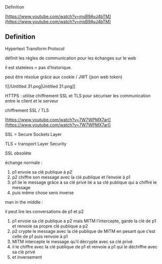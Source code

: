 Definition

[https://www.youtube.com/watch?v=msB9AvJ4bTM](https://www.youtube.com/watch?v=msB9AvJ4bTM)

## Definition

Hypertext Transform Protocol

définit les règles de communication pour les échanges sur le web

il est stateless = pas d’historique.

peut être résolue grâce aux cookie / JWT (json web token)

![[/Untitled 31.png|Untitled 31.png]]

HTTPS : utilise chiffrement SSL et TLS pour sécuriser les communication entre le client et le serveur

  

chiffrement SSL / TLS

[https://www.youtube.com/watch?v=7W7WPMX7arI](https://www.youtube.com/watch?v=7W7WPMX7arI)

SSL = Secure Sockets Layer

TLS = transport Layer Security

SSL obsolète

échange normale :

1. p1 envoie sa clé publique à p2
2. p2 chiffre son message avec la clé publique et l’envoie à p1
3. p1 lie le message grâce à sa clé privé lié a sa clé publique qui a chiffré le message
4. puis même chose sens inverse

man in the middle :

il peut lire les conversations de p1 et p2

1. p1 envoie sa clé publique a p2 mais MITM l’intercepte, garde la clé de p1 et renvoie sa propre clé publique a p2
2. p2 crypte le message avec la clé publique de MITM en pesant que c’est celle de p1 puis renvoie à p1
3. MITM intercepte le message qu’il décrypte avec sa clé privé
4. il le chiffre avec la clé publique de p1 et renvoie a p1 qui le déchiffre avec sa clé privé
5. et inversement